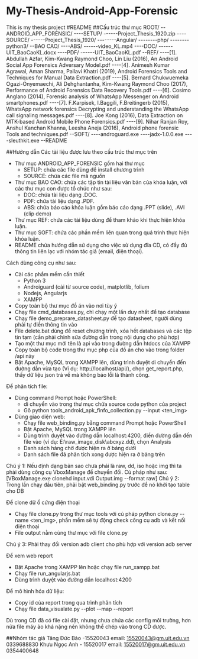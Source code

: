 # My-Thesis-Android-App-Forensic
This is my thesis project
#README
##Cấu trúc thư mục
ROOT/
--ANDROID_APP_FORENSIC/
----SETUP/
------Project_Thesis_1920.zip
----SOURCE/
------Project_Thesis_1920/
--------Angular/
--------php/
--------python3/
--BAO CAO/
----ABS/
------video_KL.mp4
----DOC/
------UIT_BaoCaoKL.docx
----PDF/
------UIT_BaoCaoKL.pdf
--REF/
----[1]. Abdullah Azfar, Kim-Kwang Raymond Choo, Lin Liu (2016), An Android Social App Forensics Adversary Model.pdf
----[4]. Animesh Kumar Agrawal, Aman Sharma, Pallavi Khatri (2019), Android Forensics Tools and Techniques for Manual Data Extraction.pdf
----[5]. Bernard Chukwuemeka Ogazi-Onyemaechi, Ali Dehghantanha, Kim-Kwang Raymond Choo (2017), Performance of Android Forensics Data Recovery Tools.pdf
----[6]. Cosimo Anglano (2014), Forensic analysis of WhatsApp Messenger on Android smartphones.pdf
----[7]. F.Karpisek, I.Baggili, F.Breitingerb (2015), WhatsApp network forensics Decrypting and understanding the WhatsApp call signaling messages.pdf
----[8]. Joe Kong (2016), Data Extraction on MTK-based Android Mobile Phone Forensics.pdf
----[9]. Nihar Ranjan Roy, Anshul Kanchan Khanna, Leesha Aneja (2016), Android phone forensic Tools and techniques.pdf
--SOFT/
----androguard.exe
----jadx-1.0.0.exe
----sleuthkit.exe
--README


##Hướng dẫn
Các tài liệu được lưu theo cấu trúc thư mục trên
- Thư mục ANDROID_APP_FORENSIC gồm hai thư mục
  - SETUP: chứa các file dùng để install chương trình
  - SOURCE: chứa các file mã nguồn
- Thư mục BAO CAO: chứa các tập tin tài liệu văn bản của khóa luận, với các thư mục con được tổ chức như sau:
  - DOC: chứa tài liệu dạng .DOC.
  - PDF: chứa tài liệu dạng .PDF.
  - ABS: chứa báo cáo khóa luận gồm báo cáo dạng .PPT (slide), .AVI (clip demo)
- Thư mục REF: chứa các tài liệu dùng để tham khảo khi thực hiện khóa luận.
- Thư mục SOFT: chứa các phần mềm liên quan trong quá trình thực hiện khóa luận.
- README chứa hướng dẫn sử dụng cho việc sử dụng đĩa CD, có đầy đủ thông tin liên lạc với nhóm tác giả (email, điện thoại).

Cách dùng công cụ như sau:
- Cài các phầm mềm cần thiết
  - Python 3
  - Androiguard (cài từ source code), matplotlib, folium
  - Nodejs, Angularjs
  - XAMPP
- Copy toàn bộ thư mục đồ án vào nơi tùy ý
- Chạy file cmd_databases.py, chỉ chạy một lần duy nhất để tạo database
- Chạy file demo_preprare_datasheet.py để tạo datasheet, người dùng phải tự điền thông tin vào
- File delete.bat dùng để reset chương trình, xóa hết databases và các tệp tin tạm (cần phải chỉnh sửa đường dẫn trong nội dung cho phù hợp)
- Tạo một thư mục mới tên là api vào trong đường dẫn htdocs của XAMPP
- Copy toàn bộ code trong thư mục php của đồ án cho vào trong folder /api này
- Bật Apache, MySQL trong XAMPP lên, dùng trình duyệt di chuyển đến đường dẫn vừa tạo (Ví dụ: http://localhost/api/), chọn get_report.php, thấy dữ liệu json trả về mà không báo lỗi là thành công.

Để phân tích file:
- Dùng command Prompt hoặc PowerShell:
  + di chuyển vào trong thư mục chứa source code python của project
  + Gõ python tools_android_apk_finfo_collection.py --input <ten_img>
- Dùng giao diện web:
  + Chạy file web_binding.py bằng command Prompt hoặc PowerShell
  + Bật Apache, MySQL trong XAMPP lên
  + Dùng trình duyệt vào đường dẫn localhost:4200, điền đường dẫn đến file vào (ví dụ: E:\raw_image_disk\abcxyz.dd), chọn Analysis
  + Danh sách hàng chờ được hiện ra ở bảng dưới
  + Danh sách file đã phân tích xong được hiện ra ở bảng trên

Chú ý 1: Nếu định dạng bản sao chưa phải là raw, dd, iso hoặc img thì ta phải dùng công cụ VboxManage để chuyển đổi. Cú pháp như sau:
[VBoxManage.exe clonehd input.vdi Output.img --format raw]
Chú ý 2: Trong lần chạy đầu tiên, phải bật web_binding.py trước để nó khởi tạo table cho DB

Để clone dữ ổ cứng điện thoại
- Chạy file clone.py trong thư mục tools với cú pháp python clone.py --name <ten_img>, phần mềm sẽ tự động check công cụ adb và kết nối điện thoại
- File output nằm cùng thư mục với file clone.py

Chú ý 3: Phải thay đổi version adb client cho phù hợp với version adb server

Để xem web report
- Bật Apache trong XAMPP lên hoặc chạy file run_xampp.bat
- Chạy file run_angularjs.bat
- Dùng trình duyệt vào đường dẫn localhost:4200

Để mô hình hóa dữ liệu:
- Copy id của report trong qua trình phân tích
- Chạy file data_visualate.py --plot --map --report <report id>

Dù trong CD đã có file cài đặt, nhưng chưa chứa các config môi trường, hơn nữa file máy ảo khá nặng nên không thể chép vào trong CD được.


##Nhóm tác giả
Tăng Đức Bảo -15520043
email: 15520043@gm.uit.edu.vn
0339688830
Khưu Ngọc Anh - 15520017
email: 15520017@gm.uit.edu.vn
0354400648